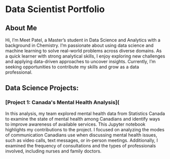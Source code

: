 # **Data Scientist Portfolio**

## **About Me**
Hi, I’m Meet Patel, a Master’s student in Data Science and Analytics with a background in Chemistry. I’m passionate about using data science and machine learning to solve real-world problems across diverse domains. As a quick learner with strong analytical skills, I enjoy exploring new challenges and applying data-driven approaches to uncover insights. Currently, I’m seeking opportunities to contribute my skills and grow as a data professional.

## **Data Science Projects:**

### [Project 1: Canada's Mental Health Analysis](

In this analysis, my team explored mental health data from Statistics Canada to examine the state of mental health among Canadians and identify ways to improve awareness of available services. This Jupyter notebook highlights my contributions to the project. I focused on analyzing the modes of communication Canadians use when discussing mental health issues, such as video calls, text messages, or in-person meetings. Additionally, I examined the frequency of consultations and the types of professionals involved, including nurses and family doctors.
